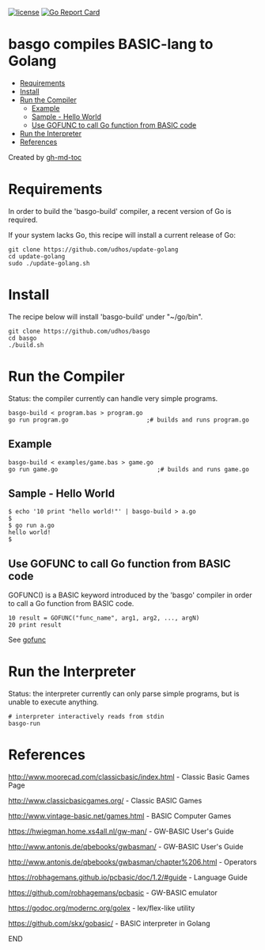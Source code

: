 [![license](http://img.shields.io/badge/license-MIT-blue.svg)](https://github.com/udhos/basgo/blob/master/LICENSE)
[![Go Report Card](https://goreportcard.com/badge/github.com/udhos/basgo)](https://goreportcard.com/report/github.com/udhos/basgo)

# basgo compiles BASIC-lang to Golang

* [Requirements](#requirements)
* [Install](#install)
* [Run the Compiler](#run-the-compiler)
  * [Example](#example)
  * [Sample \- Hello World](#sample---hello-world)
  * [Use GOFUNC to call Go function from BASIC code](#use-gofunc-to-call-go-function-from-basic-code)
* [Run the Interpreter](#run-the-interpreter)
* [References](#references)

Created by [gh-md-toc](https://github.com/ekalinin/github-markdown-toc.go)

# Requirements

In order to build the 'basgo-build' compiler, a recent version of Go is required.

If your system lacks Go, this recipe will install a current release of Go:

    git clone https://github.com/udhos/update-golang
    cd update-golang
    sudo ./update-golang.sh

# Install

The recipe below will install 'basgo-build' under "~/go/bin".

    git clone https://github.com/udhos/basgo
    cd basgo
    ./build.sh

# Run the Compiler

Status: the compiler currently can handle very simple programs.

    basgo-build < program.bas > program.go
    go run program.go                      ;# builds and runs program.go

## Example

    basgo-build < examples/game.bas > game.go
    go run game.go                            ;# builds and runs game.go

## Sample - Hello World

    $ echo '10 print "hello world!"' | basgo-build > a.go
    $
    $ go run a.go
    hello world!
    $

## Use GOFUNC to call Go function from BASIC code

GOFUNC() is a BASIC keyword introduced by the 'basgo' compiler in order to call a Go function from BASIC code.

    10 result = GOFUNC("func_name", arg1, arg2, ..., argN)
    20 print result

See [gofunc](gofunc)

# Run the Interpreter

Status: the interpreter currently can only parse simple programs, but is unable to execute anything.

    # interpreter interactively reads from stdin
    basgo-run

# References

http://www.moorecad.com/classicbasic/index.html - Classic Basic Games Page

http://www.classicbasicgames.org/ - Classic BASIC Games

http://www.vintage-basic.net/games.html - BASIC Computer Games

https://hwiegman.home.xs4all.nl/gw-man/ - GW-BASIC User's Guide

http://www.antonis.de/qbebooks/gwbasman/ - GW-BASIC User's Guide

http://www.antonis.de/qbebooks/gwbasman/chapter%206.html - Operators

https://robhagemans.github.io/pcbasic/doc/1.2/#guide - Language Guide

https://github.com/robhagemans/pcbasic - GW-BASIC emulator

https://godoc.org/modernc.org/golex - lex/flex-like utility

https://github.com/skx/gobasic/ - BASIC interpreter in Golang

END
